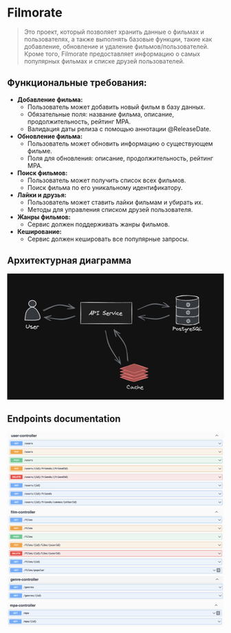 # Filmorate
> Это проект, который позволяет хранить данные о фильмах и пользователях, а также выполнять базовые функции, такие как добавление, обновление и удаление фильмов/пользователей. Кроме того, Filmorate предоставляет информацию о самых популярных фильмах и списке друзей пользователей.

## Функциональные требования:
- **Добавление фильма:** 
    -  Пользователь может добавить новый фильм в базу данных.
    -  Обязательные поля: название фильма, описание, продолжительность, рейтинг MPA.
    -  Валидация даты релиза с помощью аннотации @ReleaseDate.
- **Обновление фильма:**
    - Пользователь может обновить информацию о существующем фильме.
    - Поля для обновления: описание, продолжительность, рейтинг MPA.
- **Поиск фильмов:**
    - Пользователь может получить список всех фильмов.
    - Поиск фильма по его уникальному идентификатору.
- **Лайки и друзья:**
  - Пользователь может ставить лайки фильмам и убирать их.
  - Методы для управления списком друзей пользователя.
- **Жанры фильмов:**
  - Сервис должен поддерживать жанры фильмов.
- **Кеширование:**
  - Сервис должен кешировать все популярные запросы.
 
## Архитектурная диаграмма
![](images/diagram.png)

## Endpoints documentation
![](images/users-contoller.png)
![](images/films-controller.png)
![](images/genre-controller.png)
![](images/mpa-controller.png)
